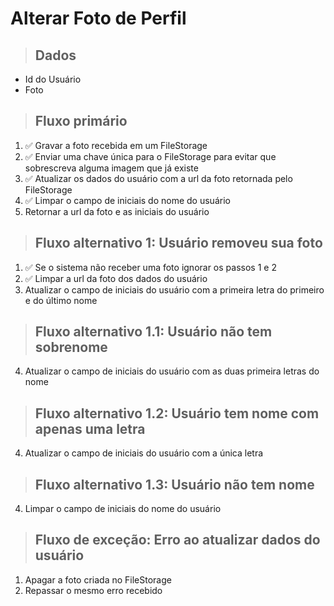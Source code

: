 # Alterar Foto de Perfil

> ## Dados
* Id do Usuário
* Foto

> ## Fluxo primário
1. ✅ Gravar a foto recebida em um FileStorage
2. ✅ Enviar uma chave única para o FileStorage para evitar que sobrescreva alguma imagem que já existe
3. ✅ Atualizar os dados do usuário com a url da foto retornada pelo FileStorage
4. ✅ Limpar o campo de iniciais do nome do usuário
5. Retornar a url da foto e as iniciais do usuário

> ## Fluxo alternativo 1: Usuário removeu sua foto
1. ✅ Se o sistema não receber uma foto ignorar os passos 1 e 2
3. ✅ Limpar a url da foto dos dados do usuário
4. Atualizar o campo de iniciais do usuário com a primeira letra do primeiro e do último nome

> ## Fluxo alternativo 1.1: Usuário não tem sobrenome
4. Atualizar o campo de iniciais do usuário com as duas primeira letras do nome

> ## Fluxo alternativo 1.2: Usuário tem nome com apenas uma letra
4. Atualizar o campo de iniciais do usuário com a única letra

> ## Fluxo alternativo 1.3: Usuário não tem nome
4. Limpar o campo de iniciais do nome do usuário

> ## Fluxo de exceção: Erro ao atualizar dados do usuário
1. Apagar a foto criada no FileStorage
2. Repassar o mesmo erro recebido
